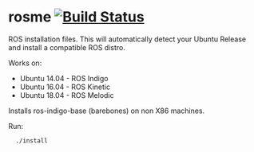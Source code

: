 # rosme [![Build Status](https://travis-ci.org/linorobot/rosme.svg?branch=master)](https://travis-ci.org/linorobot/rosme)
ROS installation files. This will automatically detect your Ubuntu Release and install a compatible ROS distro. 

Works on:
- Ubuntu 14.04 - ROS Indigo   
- Ubuntu 16.04 - ROS Kinetic
- Ubuntu 18.04 - ROS Melodic

Installs ros-indigo-base (barebones) on non X86 machines.

Run:

```
  ./install
```
